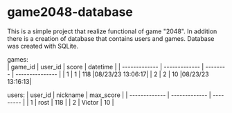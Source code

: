 # game2048-database
This is a simple project that realize functional of game "2048". In addition there is a creation of database that contains users and games. Database was created with SQLite.

games:  
| game_id       | user_id       | score    | datetime        |
| ------------- | ------------- | -------- | --------------- |
| 1             | 1             | 118      |08/23/23 13:06:17|
| 2             | 2             | 10       |08/23/23 13:16:13|

users:
| user_id       | nickname      | max_score |
| ------------- | ------------- | --------- |
| 1             | rost          | 118       |
| 2             | Victor        | 10        |
